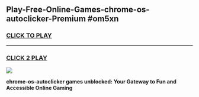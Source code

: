 
## Play-Free-Online-Games-chrome-os-autoclicker-Premium #om5xn
<h3>
<a href="https://premium.freeplayer.one?title=chrome-os-autoclicker&ref=8M">CLICK TO PLAY</a></h3>
<hr>

<h3>
<a href="https://premium.freeplayer.one?title=chrome-os-autoclicker&ref=8M">CLICK 2 PLAY</a>
  
</h3>

<a href="https://premium.freeplayer.one?title=chrome-os-autoclicker&ref=8M"><img src="https://clearcache.store/games.png"></a>


**chrome-os-autoclicker games unblocked: Your Gateway to Fun and Accessible Online Gaming**
